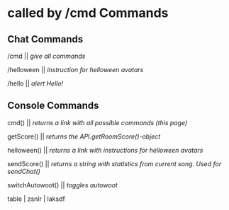 called by /cmd
Commands
=

Chat Commands
-
/cmd || *give all commands*

/helloween || *instruction for helloween avatars*

/hello || *alert Hello!*

Console Commands
-
cmd() || *returns a link with all possible commands (this page)*

getScore() || *returns the API.getRoomScore()-object*

helloween() || *returns a link with instructions for helloween avatars*

sendScore() || *returns a string with statistics from current song. Used for sendChat()*

switchAutowoot() || *toggles autowoot*

table | zsnlr | laksdf
